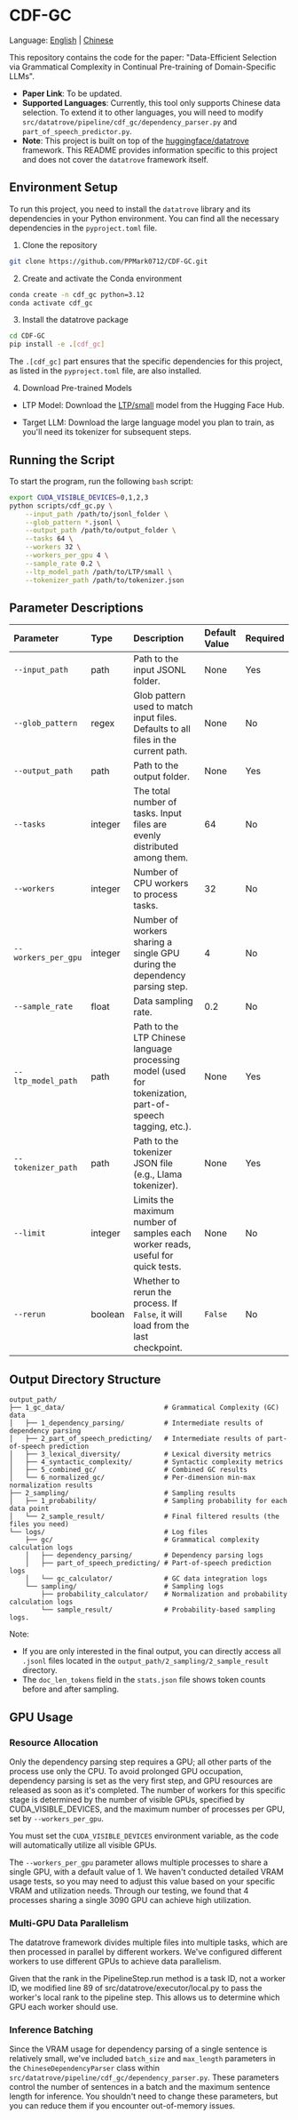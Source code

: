 # CDF-GC

Language: [English](README.md) | [Chinese](README-zh.md)

This repository contains the code for the paper: "Data-Efficient Selection via Grammatical Complexity in Continual Pre-training of Domain-Specific LLMs".

* **Paper Link**: To be updated.
* **Supported Languages**: Currently, this tool only supports Chinese data selection. To extend it to other languages, you will need to modify `src/datatrove/pipeline/cdf_gc/dependency_parser.py` and `part_of_speech_predictor.py`.
* **Note**: This project is built on top of the [huggingface/datatrove](https://github.com/huggingface/datatrove) framework. This README provides information specific to this project and does not cover the `datatrove` framework itself.

## Environment Setup

To run this project, you need to install the `datatrove` library and its dependencies in your Python environment. You can find all the necessary dependencies in the `pyproject.toml` file.

1. Clone the repository

```bash
git clone https://github.com/PPMark0712/CDF-GC.git
```

2. Create and activate the Conda environment

```bash
conda create -n cdf_gc python=3.12
conda activate cdf_gc
```

3. Install the datatrove package

```bash
cd CDF-GC
pip install -e .[cdf_gc]
```
The `.[cdf_gc]` part ensures that the specific dependencies for this project, as listed in the `pyproject.toml` file, are also installed.

4. Download Pre-trained Models

- LTP Model: Download the [LTP/small](https://huggingface.co/LTP/small) model from the Hugging Face Hub.

- Target LLM: Download the large language model you plan to train, as you'll need its tokenizer for subsequent steps.


## Running the Script

To start the program, run the following `bash` script:

```bash
export CUDA_VISIBLE_DEVICES=0,1,2,3
python scripts/cdf_gc.py \
	--input_path /path/to/jsonl_folder \
	--glob_pattern *.jsonl \
	--output_path /path/to/output_folder \
	--tasks 64 \
	--workers 32 \
	--workers_per_gpu 4 \
	--sample_rate 0.2 \
	--ltp_model_path /path/to/LTP/small \
	--tokenizer_path /path/to/tokenizer.json
```

## Parameter Descriptions

| Parameter | Type | Description | Default Value | Required |
| :--- | :--- | :--- | :--- | :--- |
| `--input_path` | path | Path to the input JSONL folder. | None | Yes |
| `--glob_pattern` | regex | Glob pattern used to match input files. Defaults to all files in the current path. | None | No |
| `--output_path` | path | Path to the output folder. | None | Yes |
| `--tasks` | integer | The total number of tasks. Input files are evenly distributed among them. | 64 | No |
| `--workers` | integer | Number of CPU workers to process tasks. | 32 | No |
| `--workers_per_gpu` | integer | Number of workers sharing a single GPU during the dependency parsing step. | 4 | No |
| `--sample_rate` | float | Data sampling rate. | 0.2 | No |
| `--ltp_model_path` | path | Path to the LTP Chinese language processing model (used for tokenization, part-of-speech tagging, etc.). | None | Yes |
| `--tokenizer_path` | path | Path to the tokenizer JSON file (e.g., Llama tokenizer). | None | Yes |
| `--limit` | integer | Limits the maximum number of samples each worker reads, useful for quick tests. | None | No |
| `--rerun` | boolean | Whether to rerun the process. If `False`, it will load from the last checkpoint. | `False` | No |

## Output Directory Structure

```
output_path/
├── 1_gc_data/                         # Grammatical Complexity (GC) data
│   ├── 1_dependency_parsing/          # Intermediate results of dependency parsing
│   ├── 2_part_of_speech_predicting/   # Intermediate results of part-of-speech prediction
│   ├── 3_lexical_diversity/           # Lexical diversity metrics
│   ├── 4_syntactic_complexity/        # Syntactic complexity metrics
│   ├── 5_combined_gc/                 # Combined GC results
│   └── 6_normalized_gc/               # Per-dimension min-max normalization results
├── 2_sampling/                        # Sampling results
│   ├── 1_probability/                 # Sampling probability for each data point
│   └── 2_sample_result/               # Final filtered results (the files you need)
└── logs/                              # Log files
    ├── gc/                            # Grammatical complexity calculation logs
    │   ├── dependency_parsing/        # Dependency parsing logs
    │   ├── part_of_speech_predicting/ # Part-of-speech prediction logs
    │   └── gc_calculator/             # GC data integration logs
    └── sampling/                      # Sampling logs
        ├── probability_calculator/    # Normalization and probability calculation logs
        └── sample_result/             # Probability-based sampling logs.
```

Note:
- If you are only interested in the final output, you can directly access all `.jsonl` files located in the `output_path/2_sampling/2_sample_result` directory.
- The `doc_len_tokens` field in the `stats.json` file shows token counts before and after sampling.

## GPU Usage

### Resource Allocation

Only the dependency parsing step requires a GPU; all other parts of the process use only the CPU. To avoid prolonged GPU occupation, dependency parsing is set as the very first step, and GPU resources are released as soon as it's completed. The number of workers for this specific stage is determined by the number of visible GPUs, specified by CUDA_VISIBLE_DEVICES, and the maximum number of processes per GPU, set by `--workers_per_gpu`.

You must set the `CUDA_VISIBLE_DEVICES` environment variable, as the code will automatically utilize all visible GPUs.

The `--workers_per_gpu` parameter allows multiple processes to share a single GPU, with a default value of 1. We haven't conducted detailed VRAM usage tests, so you may need to adjust this value based on your specific VRAM and utilization needs. Through our testing, we found that 4 processes sharing a single 3090 GPU can achieve high utilization.

### Multi-GPU Data Parallelism

The datatrove framework divides multiple files into multiple tasks, which are then processed in parallel by different workers. We've configured different workers to use different GPUs to achieve data parallelism.

Given that the rank in the PipelineStep.run method is a task ID, not a worker ID, we modified line 89 of src/datatrove/executor/local.py to pass the worker's local rank to the pipeline step. This allows us to determine which GPU each worker should use.

### Inference Batching

Since the VRAM usage for dependency parsing of a single sentence is relatively small, we've included `batch_size` and `max_length` parameters in the `ChineseDependencyParser` class within `src/datatrove/pipeline/cdf_gc/dependency_parser.py`. These parameters control the number of sentences in a batch and the maximum sentence length for inference. You shouldn't need to change these parameters, but you can reduce them if you encounter out-of-memory issues.
